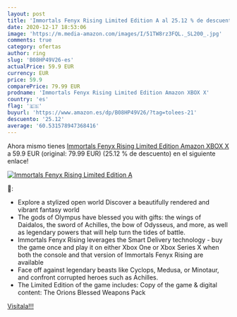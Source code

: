 ```yaml
---
layout: post
title: 'Immortals Fenyx Rising Limited Edition A al 25.12 % de descuento'
date: 2020-12-17 18:53:06
image: 'https://m.media-amazon.com/images/I/51TW8rz3FQL._SL200_.jpg'
comments: true
category: ofertas
author: ring
slug: 'B08HP49V26-es'
actualPrice: 59.9 EUR
currency: EUR
price: 59.9
comparePrice: 79.99 EUR
prodname: 'Immortals Fenyx Rising Limited Edition Amazon XBOX X'
country: 'es'
flag: '🇪🇸'
buyurl: 'https://www.amazon.es/dp/B08HP49V26/?tag=tolees-21'
descuento: '25.12'
average: '60.531578947368416'
---
```


Ahora mismo tienes [Immortals Fenyx Rising Limited Edition Amazon XBOX X](https://www.amazon.es/dp/B08HP49V26/?tag=tolees-21) a 59.9 EUR (original: 79.99 EUR) (25.12 %  de descuento) en el siguiente enlace!

[![Immortals Fenyx Rising Limited Edition A](https://m.media-amazon.com/images/I/51TW8rz3FQL._SL200_.jpg)](https://www.amazon.es/dp/B08HP49V26/?tag=tolees-21)

🔎:

- Explore a stylized open world Discover a beautifully rendered and vibrant fantasy world
- The gods of Olympus have blessed you with gifts: the wings of Daidalos, the sword of Achilles, the bow of Odysseus, and more, as well as legendary powers that will help turn the tides of battle.
- Immortals Fenyx Rising leverages the Smart Delivery technology - buy the game once and play it on either Xbox One or Xbox Series X when both the console and that version of Immortals Fenyx Rising are available
- Face off against legendary beasts like Cyclops, Medusa, or Minotaur, and confront corrupted heroes such as Achilles.
- The Limited Edition of the game includes: Copy of the game & digital content: The Orions Blessed Weapons Pack

[Visítala!!!](https://www.amazon.es/dp/B08HP49V26/?tag=tolees-21)
